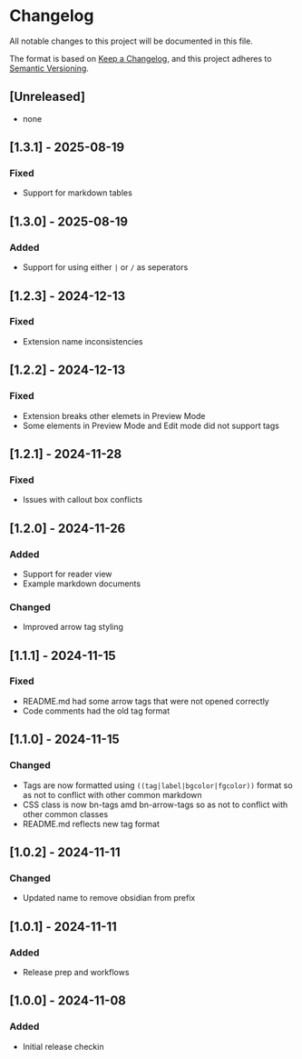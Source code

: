 # Changelog

All notable changes to this project will be documented in this file.

The format is based on [Keep a Changelog](https://keepachangelog.com/en/1.1.0/),
and this project adheres to [Semantic Versioning](https://semver.org/spec/v2.0.0.html).

## [Unreleased]

- none

## [1.3.1] - 2025-08-19

### Fixed

- Support for markdown tables

## [1.3.0] - 2025-08-19

### Added

- Support for using either `|` or `/` as seperators

## [1.2.3] - 2024-12-13

### Fixed

- Extension name inconsistencies

## [1.2.2] - 2024-12-13

### Fixed

- Extension breaks other elemets in Preview Mode
- Some elements in Preview Mode and Edit mode did not support tags


## [1.2.1] - 2024-11-28

### Fixed

- Issues with callout box conflicts

## [1.2.0] - 2024-11-26

### Added

- Support for reader view
- Example markdown documents

### Changed

- Improved arrow tag styling

## [1.1.1] - 2024-11-15

### Fixed

- README.md had some arrow tags that were not opened correctly
- Code comments had the old tag format

## [1.1.0] - 2024-11-15

### Changed

- Tags are now formatted using `((tag|label|bgcolor|fgcolor))` format so as not to conflict with other common markdown
- CSS class is now bn-tags amd bn-arrow-tags so as not to conflict with other common classes
- README.md reflects new tag format

## [1.0.2] - 2024-11-11

### Changed

- Updated name to remove obsidian from prefix

## [1.0.1] - 2024-11-11

### Added

- Release prep and workflows

## [1.0.0] - 2024-11-08

### Added

- Initial release checkin
